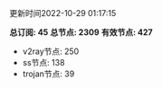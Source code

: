 更新时间2022-10-29 01:17:15

**总订阅: 45**
**总节点: 2309**
**有效节点: 427**
- v2ray节点: 250
- ss节点: 138
- trojan节点: 39
